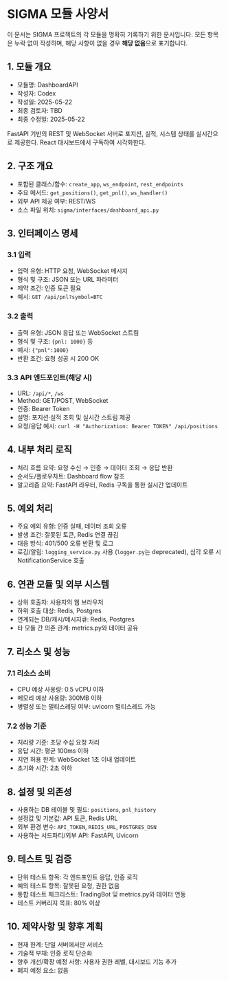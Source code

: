 # SIGMA 모듈 사양서

이 문서는 SIGMA 프로젝트의 각 모듈을 명확히 기록하기 위한 문서입니다. 모든 항목은 누락 없이 작성하며, 해당 사항이 없을 경우 **해당 없음**으로 표기합니다.

## 1. 모듈 개요
* 모듈명: DashboardAPI
* 작성자: Codex
* 작성일: 2025-05-22
* 최종 검토자: TBD
* 최종 수정일: 2025-05-22

FastAPI 기반의 REST 및 WebSocket 서버로 포지션, 실적, 시스템 상태를 실시간으로 제공한다. React 대시보드에서 구독하여 시각화한다.

## 2. 구조 개요
* 포함된 클래스/함수: `create_app`, `ws_endpoint`, `rest_endpoints`
* 주요 메서드: `get_positions()`, `get_pnl()`, `ws_handler()`
* 외부 API 제공 여부: REST/WS
* 소스 파일 위치: `sigma/interfaces/dashboard_api.py`

## 3. 인터페이스 명세
### 3.1 입력
* 입력 유형: HTTP 요청, WebSocket 메시지
* 형식 및 구조: JSON 또는 URL 파라미터
* 제약 조건: 인증 토큰 필요
* 예시: `GET /api/pnl?symbol=BTC`

### 3.2 출력
* 출력 유형: JSON 응답 또는 WebSocket 스트림
* 형식 및 구조: `{pnl: 1000}` 등
* 예시: `{"pnl":1000}`
* 반환 조건: 요청 성공 시 200 OK

### 3.3 API 엔드포인트(해당 시)
* URL: `/api/*`, `/ws`
* Method: GET/POST, WebSocket
* 인증: Bearer Token
* 설명: 포지션·실적 조회 및 실시간 스트림 제공
* 요청/응답 예시: `curl -H "Authorization: Bearer TOKEN" /api/positions`

## 4. 내부 처리 로직
* 처리 흐름 요약: 요청 수신 → 인증 → 데이터 조회 → 응답 반환
* 순서도/플로우차트: Dashboard flow 참조
* 알고리즘 요약: FastAPI 라우터, Redis 구독을 통한 실시간 업데이트

## 5. 예외 처리
* 주요 예외 유형: 인증 실패, 데이터 조회 오류
* 발생 조건: 잘못된 토큰, Redis 연결 끊김
* 대응 방식: 401/500 오류 반환 및 로그
* 로깅/알림: `logging_service.py` 사용 (`logger.py`는 deprecated), 심각 오류 시 NotificationService 호출

## 6. 연관 모듈 및 외부 시스템
* 상위 호출자: 사용자의 웹 브라우저
* 하위 호출 대상: Redis, Postgres
* 연계되는 DB/캐시/메시지큐: Redis, Postgres
* 타 모듈 간 의존 관계: metrics.py와 데이터 공유

## 7. 리소스 및 성능
### 7.1 리소스 소비
* CPU 예상 사용량: 0.5 vCPU 이하
* 메모리 예상 사용량: 300MB 이하
* 병렬성 또는 멀티스레딩 여부: uvicorn 멀티스레드 가능

### 7.2 성능 기준
* 처리량 기준: 초당 수십 요청 처리
* 응답 시간: 평균 100ms 이하
* 지연 허용 한계: WebSocket 1초 이내 업데이트
* 초기화 시간: 2초 이하

## 8. 설정 및 의존성
* 사용하는 DB 테이블 및 필드: `positions`, `pnl_history`
* 설정값 및 기본값: API 토큰, Redis URL
* 외부 환경 변수: `API_TOKEN`, `REDIS_URL`, `POSTGRES_DSN`
* 사용하는 서드파티/외부 API: FastAPI, Uvicorn

## 9. 테스트 및 검증
* 단위 테스트 항목: 각 엔드포인트 응답, 인증 로직
* 예외 테스트 항목: 잘못된 요청, 권한 없음
* 통합 테스트 체크리스트: TradingBot 및 metrics.py와 데이터 연동
* 테스트 커버리지 목표: 80% 이상

## 10. 제약사항 및 향후 계획
* 현재 한계: 단일 서버에서만 서비스
* 기술적 부채: 인증 로직 단순화
* 향후 개선/확장 예정 사항: 사용자 권한 레벨, 대시보드 기능 추가
* 폐지 예정 요소: 없음
